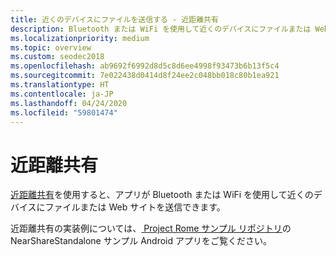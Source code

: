 ```yaml
---
title: 近くのデバイスにファイルを送信する - 近距離共有
description: Bluetooth または WiFi を使用して近くのデバイスにファイルまたは Web サイトを送信します。
ms.localizationpriority: medium
ms.topic: overview
ms.custom: seodec2018
ms.openlocfilehash: ab9692f6992d8d5c8d6ee4998f93473b6b13f5c4
ms.sourcegitcommit: 7e022438d0414d8f24ee2c048bb018c80b1ea921
ms.translationtype: HT
ms.contentlocale: ja-JP
ms.lasthandoff: 04/24/2020
ms.locfileid: "59801474"
---
```

# <a name="nearby-sharing"></a>近距離共有

[近距離共有](https://blogs.windows.com/windowsexperience/2018/06/18/windows-10-tip-how-to-start-using-nearby-sharing-with-the-windows-10-april-2018-update/#SpPj2lqAq22UdMVS.97)を使用すると、アプリが Bluetooth または WiFi を使用して近くのデバイスにファイルまたは Web サイトを送信できます。

近距離共有の実装例については、[ Project Rome サンプル リポジトリ](https://github.com/Microsoft/project-rome)の NearShareStandalone サンプル Android アプリをご覧ください。